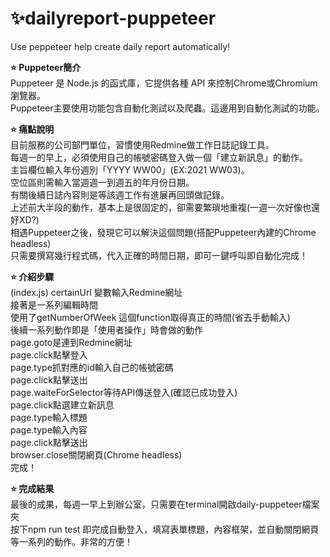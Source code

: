 # ✨dailyreport-puppeteer
Use peppeteer help create daily report automatically!

**⭐️ Puppeteer簡介**<br>
Puppeteer 是 Node.js 的函式庫，它提供各種 API 來控制Chrome或Chromium 瀏覽器。<br>
Puppeteer主要使用功能包含自動化測試以及爬蟲。這邊用到自動化測試的功能。<br>

**⭐️ 痛點說明**<br>
目前服務的公司部門單位，習慣使用Redmine做工作日誌記錄工具。<br>
每週一的早上，必須使用自己的帳號密碼登入做一個「建立新訊息」的動作。<br>
主旨欄位輸入年份週別「YYYY WW00」(EX:2021 WW03)。<br>
空位區則需輸入當週週一到週五的年月份日期。<br>
有關後續日誌內容則是等該週工作有進展再回頭做記錄。<br>
上述前大半段的動作，基本上是很固定的，卻需要繁瑣地重複(一週一次好像也還好XD?)<br>
相遇Puppeteer之後，發現它可以解決這個問題(搭配Puppeteer內建的Chrome headless)<br>
只需要撰寫幾行程式碼，代入正確的時間日期，即可一鍵呼叫即自動化完成！<br>

**⭐️ 介紹步驟**<br>
(index.js)
certainUrl 變數輸入Redmine網址<br>
接著是一系列編輯時間<br>
使用了getNumberOfWeek 這個function取得真正的時間(省去手動輸入)<br>
後續一系列動作即是「使用者操作」時會做的動作<br>
page.goto是連到Redmine網址<br>
page.click點擊登入<br>
page.type抓對應的id輸入自己的帳號密碼<br>
page.click點擊送出<br>
page.waiteForSelector等待API傳送登入(確認已成功登入)<br>
page.click點選建立新訊息<br>
page.type輸入標題<br>
page.type輸入內容<br>
page.click點擊送出<br>
browser.close關閉網頁(Chrome headless)<br>
完成！

**⭐️ 完成結果**<br>
最後的成果，每週一早上到辦公室，只需要在terminal開啟daily-puppeteer檔案夾<br>
按下npm run test 即完成自動登入，填寫表單標題，內容框架，並自動關閉網頁等一系列的動作。非常的方便！


